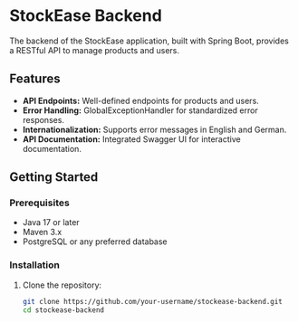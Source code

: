 # StockEase Backend

The backend of the StockEase application, built with Spring Boot, provides a RESTful API to manage products and users.

## Features
- **API Endpoints:** Well-defined endpoints for products and users.
- **Error Handling:** GlobalExceptionHandler for standardized error responses.
- **Internationalization:** Supports error messages in English and German.
- **API Documentation:** Integrated Swagger UI for interactive documentation.

## Getting Started

### Prerequisites
- Java 17 or later
- Maven 3.x
- PostgreSQL or any preferred database

### Installation
1. Clone the repository:
   ```bash
   git clone https://github.com/your-username/stockease-backend.git
   cd stockease-backend
